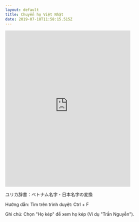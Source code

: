 ```yaml
---
layout: default
title: Chuyển họ Việt Nhật
date: 2019-07-18T11:58:15.515Z
---
```

<iframe src="http://spreadsheets.google.com/spreadsheet/loadredirect?chrome=false&amp;key=0Ak2OK1z9WEqddEJOSHktcW5tSzk2S3pOTkRZRE1aQ2c&amp;output=html&amp;pubredirect=true&amp;widget=true" width="400" height="500" title="YURIKA_FamilyNames" frameborder="0" id="1389619428"></iframe>

ユリカ辞書：ベトナム名字・日本名字の変換

Hướng dẫn: Tìm trên trình duyệt: Ctrl + F

Ghi chú: Chọn "Họ kép" để xem họ kép (Ví dụ "Trần Nguyễn").
